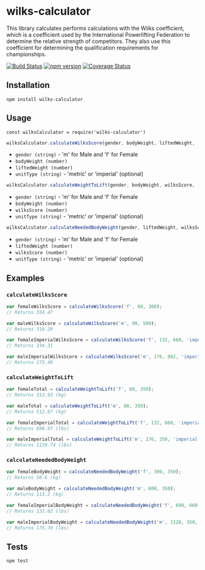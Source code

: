 # wilks-calculator

This library calculates performs calculations with the Wilks coefficient, which is a coefficient
used by the International Powerlifting Federation to determine the relative strength of competitors.
They also use this coefficient for determining the qualification requirements for championships.


[![Build Status](https://travis-ci.org/evelijn/wilks-calculator.svg?branch=master)](https://travis-ci.org/evelijn/wilks-calculator)
[![npm version](https://badge.fury.io/js/wilks-calculator.svg)](https://badge.fury.io/js/wilks-calculator)
[![Coverage Status](https://coveralls.io/repos/github/evelijn/wilks-calculator/badge.svg?branch=master)](https://coveralls.io/github/evelijn/wilks-calculator?branch=master)

## Installation

`npm install wilks-calculator`

## Usage

`const wilksCalculator = require('wilks-calculator')`

```javascript
wilksCalculator.calculateWilksScore(gender, bodyWeight, liftedWeight, [unitType]);
```

* `gender (string)` - 'm' for Male and 'f' for Female
* `bodyWeight (number)`
* `liftedWeight (number)`
* `unitType (string)` - 'metric' or 'imperial' (optional)


```javascript
wilksCalculator.calculateWeightToLift(gender, bodyWeight, wilksScore, [unitType]);
```

* `gender (string)` - 'm' for Male and 'f' for Female
* `bodyWeight (number)`
* `wilksScore (number)`
* `unitType (string)` - 'metric' or 'imperial' (optional)

```javascript
wilksCalculator.calculateNeededBodyWeight(gender, liftedWeight, wilksScore, [unitType]);
```

* `gender (string)` - 'm' for Male and 'f' for Female
* `liftedWeight (number)`
* `wilksScore (number)`
* `unitType (string)` - 'metric' or 'imperial' (optional)

## Examples

### `calculateWilksScore`
```javascript
var femaleWilksScore = calculateWilksScore('f', 60, 300);
// Returns 334.47

var maleWilksScore = calculateWilksScore('m', 90, 500);
// Returns 319.20

var femaleImperialWilksScore = calculateWilksScore('f', 132, 660, 'imperial');
// Returns 334.31

var maleImperialWilksScore = calculateWilksScore('m', 176, 882, 'imperial');
// Returns 273.49
```

### `calculateWeightToLift`
```javascript
var femaleTotal = calculateWeightToLift('f', 60, 350);
// Returns 313.93 (kg)

var maleTotal = calculateWeightToLift('m', 80, 350);
// Returns 512.67 (kg)

var femaleImperialTotal = calculateWeightToLift('f', 132, 660, 'imperial');
// Returns 690.97 (lbs)

var maleImperialTotal = calculateWeightToLift('m', 176, 350, 'imperial');
// Returns 1128.74 (lbs)
```

### `calculateNeededBodyWeight`
```javascript
var femaleBodyWeight = calculateNeededBodyWeight('f', 300, 350);
// Returns 56.6 (kg)

var maleBodyWeight = calculateNeededBodyWeight('m', 600, 350);
// Returns 113.2 (kg)

var femaleImperialBodyWeight = calculateNeededBodyWeight('f', 690, 660, 'imperial');
// Returns 131.62 (lbs)

var maleImperialBodyWeight = calculateNeededBodyWeight('m', 1128, 350, 'imperial');
// Returns 175.70 (lbs)
```

## Tests

`npm test`
